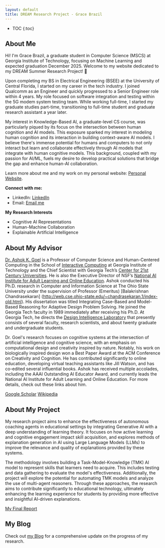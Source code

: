 ```yaml
---
layout: default
title: DREAM Research Project - Grace Brazil
---
```


* TOC
{:toc}

## About Me
Hi! I'm Grace Brazil, a graduate student in Computer Science (MSCS) at Georgia Institute of Technology, focusing on Machine Learning and expected graduation December 2025.  Welcome to my website dedicated to my DREAM Summer Research Project! 👋

Upon completing my BS in Electrical Engineering (BSEE) at the University of Central Florida, I started on my career in the tech industry. I joined Qualcomm as an Engineer and quickly progressed to a Senior Engineer role within 4 years. My role focused on software integration and testing within the 5G modem system testing team. While working full-time, I started my graduate studies part-time, transitioning to full-time student and graduate research assistant a year later.

My interest in Knowledge-Based AI, a graduate-level CS course, was particularly piqued by its focus on the intersection between human cognition and AI models. This exposure sparked my interest in modeling human cognition and its interaction in building context-aware AI models. I believe there's immense potential for humans and computers to not only interact but learn and collaborate effectively through AI models that integrate with human cognitive models. This background, coupled with my passion for AI/ML, fuels my desire to develop practical solutions that bridge the gap and enhance human-AI collaboration.

Learn more about me and my work on my personal website:  [Personal Website](https://gracebrazil.tech.blog/).

**Connect with me:**

* LinkedIn: [LinkedIn](https://www.linkedin.com/in/grace-brazil/)
* Email: [Email me](mailto:gbrazil2@gatech.edu)

**My Research Interests**
* Cognitive AI Representations
* Human-Machine Collaboration
* Explainable Artificial Intelligence
    

## About My Advisor

[Dr. Ashok K. Goel](https://dilab.gatech.edu/ashok-k-goel/) is a Professor of Computer Science and Human-Centered Computing in the School of [Interactive Computing](https://www.ic.gatech.edu/) at Georgia Institute of Technology and the Chief Scientist with Georgia Tech’s [Center for 21st Century Universities](https://c21u.gatech.edu/). He is also the Executive Director of NSF’s [National AI Institute for Adult Learning and Online Education](https://aialoe.org/).
Ashok conducted his Ph.D. research in Computer and Information Science at The Ohio State University under the supervision of Professor (Emeritus) [Balakrishnan Chandrasekaran] (http://web.cse.ohio-state.edu/~chandrasekaran.1/index-old.html). His dissertation was titled Integrating Case-Based and Model-Based Reasoning for Adaptive Design Problem Solving. He joined the Georgia Tech faculty in 1989 immediately after receiving his Ph.D. At Georgia Tech, he directs the [Design Intelligence Laboratory](https://dilab.gatech.edu/) that presently consists of several faculty, research scientists, and about twenty graduate and undergraduate students.

Dr. Goel's research focuses on cognitive systems at the intersection of artificial intelligence and cognitive science, with an emphasis on computational design and creativity inspired by nature. Notably, his work on biologically inspired design won a Best Paper Award at the ACM Conference on Creativity and Cognition. He has contributed significantly to online education, developing virtual teaching assistants like Jill Watson, and has co-edited several influential books. Ashok has received multiple accolades, including the AAAI Outstanding AI Educator Award, and currently leads the National AI Institute for Adult Learning and Online Education. For more details, check out these links about him.

[Google Scholar](https://scholar.google.com/citations?user=VjNg25EAAAAJ&hl=en)
[Wikipedia](https://en.wikipedia.org/wiki/Ashok_Goel)

## About My Project

My research project aims to enhance the effectiveness of autonomous coaching agents in educational settings by integrating Generative AI with a deep understanding of learning theory. It focuses on how active learning and cognitive engagement impact skill acquisition, and explores methods of explanation generation in AI using Large Language Models (LLMs) to improve the relevance and quality of explanations provided by these systems.

The methodology involves building a Task-Model-Knowledge (TMK) AI model to represent skills that learners need to acquire. This includes testing and data gathering to evaluate the model's effectiveness. Additionally, the project will explore the potential for automating TMK models and analyze the use of multi-agent reasoners. Through these approaches, the research aims to contribute significantly to educational technology, ultimately enhancing the learning experience for students by providing more effective and insightful AI-driven explanations.

[My Final Report](files/finalreport.pdf)

## My Blog

Check out [my Blog](blog.html) for a comprehensive update on the progress of my research.
